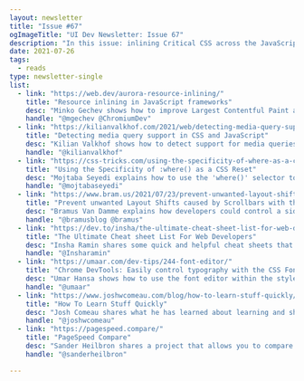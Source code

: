 ```yaml
---
layout: newsletter
title: "Issue #67"
ogImageTitle: "UI Dev Newsletter: Issue 67"
description: "In this issue: inlining Critical CSS across the JavaScript ecosystem, media queries support in CSS and JavaScript, DevTools Font Editor, and more."
date: 2021-07-26
tags:
  - reads
type: newsletter-single
list:
  - link: "https://web.dev/aurora-resource-inlining/"
    title: "Resource inlining in JavaScript frameworks"
    desc: "Minko Gechev shows how to improve Largest Contentful Paint across the JavaScript ecosystem by inlining Critical CSS."
    handle: "@mgechev @ChromiumDev"
  - link: "https://kilianvalkhof.com/2021/web/detecting-media-query-support-in-css-and-javascript/"
    title: "Detecting media query support in CSS and JavaScript"
    desc: "Kilian Valkhof shows how to detect support for media queries regardless of if they are turned on."
    handle: "@kilianvalkhof"
  - link: "https://css-tricks.com/using-the-specificity-of-where-as-a-css-reset/"
    title: "Using the Specificity of :where() as a CSS Reset"
    desc: "Mojtaba Seyedi explains how to use the 'where()' selector to reset the weight of the selector for easier overriding."
    handle: "@mojtabaseyedi"
  - link: "https://www.bram.us/2021/07/23/prevent-unwanted-layout-shifts-caused-by-scrollbars-with-the-scrollbar-gutter-css-property/#classic-vs-overlay"
    title: "Prevent unwanted Layout Shifts caused by Scrollbars with the scrollbar-gutter CSS property"
    desc: "Bramus Van Damme explains how developers could control a side-effect when showing scrollbars on the web to avoid layout shifts."
    handle: "@bramusblog @bramus"
  - link: "https://dev.to/insha/the-ultimate-cheat-sheet-list-for-web-developers-2i9i"
    title: "The Ultimate Cheat sheet List For Web Developers"
    desc: "Insha Ramin shares some quick and helpful cheat sheets that'll save you hours in wasted time each week."
    handle: "@Insharamin"
  - link: "https://umaar.com/dev-tips/244-font-editor/"
    title: "Chrome DevTools: Easily control typography with the CSS Font Editor"
    desc: "Umar Hansa shows how to use the font editor within the styles pane to change typography on a web page quickly."
    handle: "@umaar"
  - link: "https://www.joshwcomeau.com/blog/how-to-learn-stuff-quickly/"
    title: "How To Learn Stuff Quickly"
    desc: "Josh Comeau shares what he has learned about learning and shows how he pick up new skills lickety-split."
    handle: "@joshwcomeau"
  - link: "https://pagespeed.compare/"
    title: "PageSpeed Compare"
    desc: "Sander Heilbron shares a project that allows you to compare performance metrics of your pages against each other or your competitors using Google PageSpeed Insights."
    handle: "@sanderheilbron"

---
```

